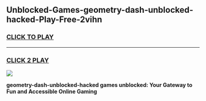 
## Unblocked-Games-geometry-dash-unblocked-hacked-Play-Free-2vihn
<h3>
<a href="https://premium76.site?title=geometry-dash-unblocked-hacked&ref=19M">CLICK TO PLAY</a></h3>
<hr>

<h3>
<a href="https://premium76.site?title=geometry-dash-unblocked-hacked&ref=19M">CLICK 2 PLAY</a>
  
</h3>

<a href="https://premium76.site?title=geometry-dash-unblocked-hacked&ref=19M"><img src="https://clearcache.store/games.png"></a>


**geometry-dash-unblocked-hacked games unblocked: Your Gateway to Fun and Accessible Online Gaming**
